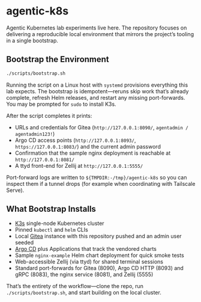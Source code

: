 # agentic-k8s

Agentic Kubernetes lab experiments live here. The repository focuses on delivering a reproducible local environment that mirrors the project’s tooling in a single bootstrap.

## Bootstrap the Environment

```bash
./scripts/bootstrap.sh
```

Running the script on a Linux host with `systemd` provisions everything this lab expects. The bootstrap is idempotent—reruns skip work that’s already complete, refresh Helm releases, and restart any missing port-forwards. You may be prompted for `sudo` to install K3s.

After the script completes it prints:
- URLs and credentials for Gitea (`http://127.0.0.1:8090/`, `agentadmin / agentadmin123!`)
- Argo CD access points (`http://127.0.0.1:8093/`, `https://127.0.0.1:8083/`) and the current admin password
- Confirmation that the sample nginx deployment is reachable at `http://127.0.0.1:8081/`
- A ttyd front-end for Zellij at `http://127.0.0.1:5555/`

Port-forward logs are written to `${TMPDIR:-/tmp}/agentic-k8s` so you can inspect them if a tunnel drops (for example when coordinating with Tailscale Serve).

## What Bootstrap Installs

- [K3s](https://k3s.io/) single-node Kubernetes cluster
- Pinned `kubectl` and `helm` CLIs
- Local [Gitea](https://gitea.com/) instance with this repository pushed and an admin user seeded
- [Argo CD](https://argo-cd.readthedocs.io/) plus Applications that track the vendored charts
- Sample `nginx-example` Helm chart deployment for quick smoke tests
- Web-accessible Zellij (via ttyd) for shared terminal sessions
- Standard port-forwards for Gitea (8090), Argo CD HTTP (8093) and gRPC (8083), the nginx service (8081), and Zellij (5555)

That’s the entirety of the workflow—clone the repo, run `./scripts/bootstrap.sh`, and start building on the local cluster.
